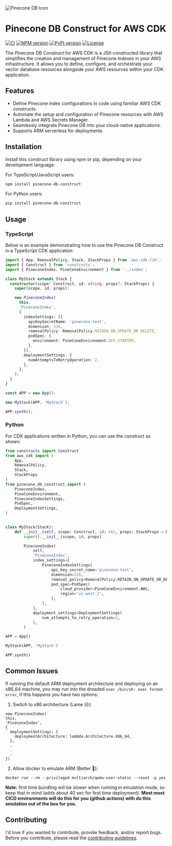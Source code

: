 ![Pinecone DB Icon](https://avatars.githubusercontent.com/u/54333248?s=200&v=4)

# Pinecone DB Construct for AWS CDK

[![CI](https://github.com/petterle-endeavors/pinecone-db-construct/workflows/build/badge.svg)](https://github.com/petterle-endeavors/pinecone-db-construct/actions?query=workflow%3Abuild+event%3Apush+branch%3Amain)
[![NPM version](https://img.shields.io/npm/v/pinecone-db-construct.svg)](https://www.npmjs.com/package/pinecone-db-construct)
[![PyPI version](https://img.shields.io/pypi/v/pinecone-db-construct.svg)](https://pypi.org/project/pinecone-db-construct/)
[![License](https://img.shields.io/github/license/petterle-endeavors/pinecone-db-construct.svg)](https://github.com/petterle-endeavors/pinecone-db-construct/blob/main/LICENSE)

The Pinecone DB Construct for AWS CDK is a JSII-constructed library that simplifies the creation and management of Pinecone indexes in your AWS infrastructure. It allows you to define, configure, and orchestrate your vector database resources alongside your AWS resources within your CDK application.

## Features

- Define Pinecone index configurations in code using familiar AWS CDK constructs.
- Automate the setup and configuration of Pinecone resources with AWS Lambda and AWS Secrets Manager.
- Seamlessly integrate Pinecone DB into your cloud-native applications.
- Supports ARM serverless for deployments

## Installation

Install this construct library using npm or pip, depending on your development language:

For TypeScript/JavaScript users:

```bash
npm install pinecone-db-construct
```

For Python users:

```bash
pip install pinecone-db-construct
```

## Usage

### TypeScript

Below is an example demonstrating how to use the Pinecone DB Construct in a TypeScript CDK application:

```typescript
import { App, RemovalPolicy, Stack, StackProps } from 'aws-cdk-lib';
import { Construct } from 'constructs';
import { PineconeIndex, PineConeEnvironment } from '../index';

class MyStack extends Stack {
  constructor(scope: Construct, id: string, props?: StackProps) {
    super(scope, id, props);

    new PineconeIndex(
      this,
      'PineconeIndex',
      {
        indexSettings: [{
          apiKeySecretName: 'pinecone-test',
          dimension: 128,
          removalPolicy: RemovalPolicy.RETAIN_ON_UPDATE_OR_DELETE,
          podSpec: {
            environment: PineConeEnvironment.GCP_STARTER,
          },
        }],
        deploymentSettings: {
          numAttemptsToRetryOperation: 2,
        },
      },
    );
  }
}

const APP = new App();

new MyStack(APP, 'MyStack');

APP.synth();
```

### Python

For CDK applications written in Python, you can use the construct as shown:

```python
from constructs import Construct
from aws_cdk import (
    App,
    RemovalPolicy,
    Stack,
    StackProps
)
from pinecone_db_construct import (
    PineconeIndex,
    PineConeEnvironment,
    PineconeIndexSettings,
    PodSpec,
    DeploymentSettings,
)
  

class MyStack(Stack):
    def __init__(self, scope: Construct, id: str, props: StackProps = None):
        super().__init__(scope, id, props)

        PineconeIndex(
            self,
            'PineconeIndex',
            index_settings=[
                PineconeIndexSettings(
                    api_key_secret_name='pinecone-test',
                    dimension=128,
                    removal_policy=RemovalPolicy.RETAIN_ON_UPDATE_OR_DELETE,
                    pod_spec=PodSpec(
                        cloud_provider=PineConeEnvironment.AWS,
                        region='us-west-2',
                    ),
                ),
            ],
            deployment_settings=DeploymentSettings(
                num_attempts_to_retry_operation=2,
            ),
        )

APP = App()

MyStack(APP, 'MyStack')

APP.synth()
```

## Common Issues
If running the default ARM deployment architecture and deploying on an x86_64 machine, you may run into the dreaded `exec /bin/sh: exec format error`, if this happens you have two options:
1. Switch to x86 architecture (Lame 😒):
  ```
  new PineconeIndex(
  this,
  'PineconeIndex',
  {
    deploymentSettings: {
      deploymentArchitecture: lambda.Architecture.X86_64,
    },
    .
    .
    .
  })
  ```
2. Allow docker to emulate ARM (Better 💪):
  ```
  docker run --rm --privileged multiarch/qemu-user-static --reset -p yes
  ```

**Note:** first time bundling will be slower when running in emulation mode, so keep that in mind (adds about 40 sec for first time deployment). **Most most CICD environments will do this for you (github actions) with do this emulation out of the box for you.**

## Contributing

I'd love if you wanted to contribute, provide feedback, and/or report bugs. Before you contribute, please read the [contributing guidelines](CONTRIBUTING.md).
